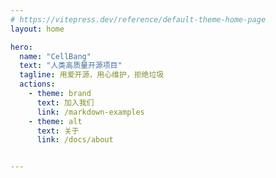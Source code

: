 ```yaml
---
# https://vitepress.dev/reference/default-theme-home-page
layout: home

hero:
  name: "CellBang"
  text: "人类高质量开源项目"
  tagline: 用爱开源，用心维护，拒绝垃圾
  actions:
    - theme: brand
      text: 加入我们
      link: /markdown-examples
    - theme: alt
      text: 关于
      link: /docs/about


---
```




<script setup>
import RepoList from './components/RepoList.vue' 
import { data } from './repos.data.ts'


</script>

<RepoList :repos="data" /> 
